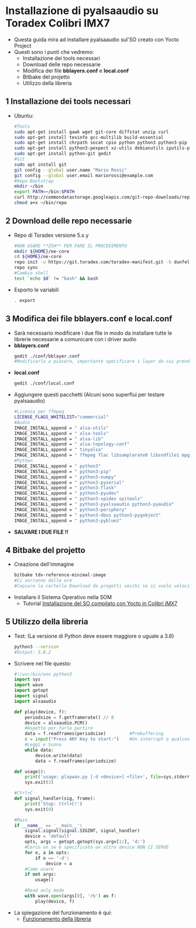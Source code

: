 # Installazione di **pyalsaaudio** su Toradex Colibri IMX7
- Questa guida mira ad installare pyalsaaudio sul'SO creato con Yocto Project
- Questi sono i punti che vedremo:
    - Installazione dei tools necessari
    - Download delle repo necessarie
    - Modifica dei file **bblayers.conf** e **local.conf**
    - Bitbake del projetto
    - Utilizzo della libreria

## **1** Installazione dei tools necessari
- Ubuntu:
    ```bash
    #Tools
    sudo apt-get install gawk wget git-core diffstat unzip curl
    sudo apt-get install texinfo gcc-multilib build-essential 
    sudo apt-get install chrpath socat cpio python python3 python3-pip 
    sudo apt-get install python3-pexpect xz-utils debianutils iputils-ping
    sudo apt-get install python-git gedit
    #Git
    sudo apt install git
    git config --global user.name "Mario Rossi"
    git config --global user.email mariorossi@example.com
    #Repo Bootstrap
    mkdir ~/bin
    export PATH=~/bin:$PATH
    curl http://commondatastorage.googleapis.com/git-repo-downloads/repo > ~/bin/repo
    chmod a+x ~/bin/repo
    ```

## **2** Download delle repo necessarie
- Repo di Toradex versione 5.x.y
    ```bash
    #NON USARE **ZSH** PER FARE IL PROCEDIMENTO 
    mkdir ${HOME}/oe-core
    cd ${HOME}/oe-core
    repo init -u https://git.toradex.com/toradex-manifest.git -b dunfell-5.x.y -m tdxref/default.xml
    repo sync
    #Cambio shell
    test `echo $0` != "bash" && bash
    ```
- Esporto le variabili
    ```bash
    . export
    ```

## **3** Modifica dei file **bblayers.conf** e **local.conf**
- Sarà necessario modificare i due file in modo da installare tutte le librerie necessarie a comunicare con i driver audio
- **bblayers.conf**
    ```bash
    gedit ./conf/bblayer.conf
    #Modificarlo a piacere, importante specificare i layer da cui prendere le librerie 
    ```
- **local.conf**
    ```bash
    gedit ./conf/local.conf
    ```
- Aggiungere questi pacchetti (Alcuni sono superflui per testare pyalsaaudio)
    ```bash
    #Licenza per ffmpeg
    LICENSE_FLAGS_WHITELIST="commercial" 
    #Audio
    IMAGE_INSTALL_append = " alsa-utils"
    IMAGE_INSTALL_append = " alsa-tools"
    IMAGE_INSTALL_append = " alsa-lib"
    IMAGE_INSTALL_append = " alsa-topology-conf"
    IMAGE_INSTALL_append = " tinyalsa"
    IMAGE_INSTALL_append = " ffmpeg flac libsamplerate0 libsndfile1 mpg123 pulseaudio"
    #Python
    IMAGE_INSTALL_append = " python3"
    IMAGE_INSTALL_append = " python3-pip"
    IMAGE_INSTALL_append = " python3-numpy"
    IMAGE_INSTALL_append = " python3-pyserial"
    IMAGE_INSTALL_append = " python3-flask"
    IMAGE_INSTALL_append = " python3-pyudev"
    IMAGE_INSTALL_append = " python3-spidev spitools"
    IMAGE_INSTALL_append = " python3-pyalsaaudio python3-pyaudio"
    IMAGE_INSTALL_append = " python3-periphery"
    IMAGE_INSTALL_append = " python3-dbus python3-pygobject"
    IMAGE_INSTALL_append = " python3-pybluez"
    ```
- **SALVARE I DUE FILE !!**

## **4** Bitbake del projetto
- Creazione dell'immagine
    ```bash
    bitbake tdx-reference-minimal-image
    #Ci vorranno delle ore
    #Copiare la cartella Download da progetti vecchi se si vuole velocizzare 
    ```
- Installare il Sistema Operativo nella SOM
    - Tutorial [Installazione del SO compilato con Yocto in Colibri iMX7](https://github.com/GiovanniRaseraF/Tirocinio/blob/master/2021_03_05/TutorialInstallazioneOS.md)

## **5** Utilizzo della libreria
- Test: (La versione di Python deve essere maggiore o uguale a 3.6)
    ```bash
    python3 --version
    #Output: 3.8.2
    ```
- Scrivere nel file questo:
    ```python
    #!/usr/bin/env python3
    import sys
    import wave
    import getopt
    import signal
    import alsaaudio

    def play(device, f):
        periodsize = f.getframerate() // 8
        device = alsaaudio.PCM()	
        #Aspetta per farlo partire
        data = f.readframes(periodsize)			#Prebuffering
        c = input("Press ANY Key to start:")	#Un interrupt o qualcosa
        #Leggi e Suona
        while data:
            device.write(data)
            data = f.readframes(periodsize)

    def usage():
        print('usage: playwav.py [-d <device>] <file>', file=sys.stderr)
        sys.exit(2)

    #Ctrl+C
    def signal_handler(sig, frame):
        print('Stop: Ctrl+C!')
        sys.exit(0)

    #Main
    if __name__ == '__main__':
        signal.signal(signal.SIGINT, signal_handler)
        device = 'default'
        opts, args = getopt.getopt(sys.argv[1:], 'd:')
        #Cerco un se è specificato un altro device NON CI SERVE
        for o, a in opts:
            if o == '-d':
                device = a
        #Come usare
        if not args:
            usage()

        #Read only mode
        with wave.open(args[0], 'rb') as f:
            play(device, f)
    ```
- La spiegazione del funzionamento è qui:
    - [Funzionamento della libreria](https://github.com/GiovanniRaseraF/Tirocinio/blob/master/2021_03_22/funzionamentoPyalsaaudio.md)



